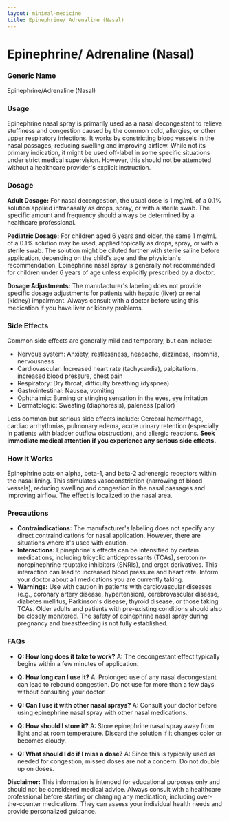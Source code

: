 ```yaml
---
layout: minimal-medicine
title: Epinephrine/ Adrenaline (Nasal)
---
```


# Epinephrine/ Adrenaline (Nasal)
### Generic Name
Epinephrine/Adrenaline (Nasal)

### Usage
Epinephrine nasal spray is primarily used as a nasal decongestant to relieve stuffiness and congestion caused by the common cold, allergies, or other upper respiratory infections.  It works by constricting blood vessels in the nasal passages, reducing swelling and improving airflow. While not its primary indication, it might be used off-label in some specific situations under strict medical supervision.  However, this should not be attempted without a healthcare provider's explicit instruction.

### Dosage
**Adult Dosage:** For nasal decongestion, the usual dose is 1 mg/mL of a 0.1% solution applied intranasally as drops, spray, or with a sterile swab. The specific amount and frequency should always be determined by a healthcare professional.

**Pediatric Dosage:**  For children aged 6 years and older, the same 1 mg/mL of a 0.1% solution may be used, applied topically as drops, spray, or with a sterile swab.  The solution might be diluted further with sterile saline before application, depending on the child's age and the physician's recommendation.  Epinephrine nasal spray is generally not recommended for children under 6 years of age unless explicitly prescribed by a doctor.


**Dosage Adjustments:**  The manufacturer's labeling does not provide specific dosage adjustments for patients with hepatic (liver) or renal (kidney) impairment.  Always consult with a doctor before using this medication if you have liver or kidney problems.

### Side Effects
Common side effects are generally mild and temporary, but can include:

* Nervous system: Anxiety, restlessness, headache, dizziness, insomnia, nervousness
* Cardiovascular: Increased heart rate (tachycardia), palpitations, increased blood pressure, chest pain
* Respiratory: Dry throat, difficulty breathing (dyspnea)
* Gastrointestinal: Nausea, vomiting
* Ophthalmic: Burning or stinging sensation in the eyes, eye irritation
* Dermatologic: Sweating (diaphoresis), paleness (pallor)

Less common but serious side effects include:  Cerebral hemorrhage, cardiac arrhythmias, pulmonary edema, acute urinary retention (especially in patients with bladder outflow obstruction), and allergic reactions.  **Seek immediate medical attention if you experience any serious side effects.**

### How it Works
Epinephrine acts on alpha, beta-1, and beta-2 adrenergic receptors within the nasal lining. This stimulates vasoconstriction (narrowing of blood vessels), reducing swelling and congestion in the nasal passages and improving airflow.  The effect is localized to the nasal area.

### Precautions
* **Contraindications:**  The manufacturer's labeling does not specify any direct contraindications for nasal application. However, there are situations where it's used with caution. 
* **Interactions:** Epinephrine's effects can be intensified by certain medications, including tricyclic antidepressants (TCAs), serotonin-norepinephrine reuptake inhibitors (SNRIs), and ergot derivatives. This interaction can lead to increased blood pressure and heart rate.  Inform your doctor about all medications you are currently taking.
* **Warnings:** Use with caution in patients with cardiovascular diseases (e.g., coronary artery disease, hypertension), cerebrovascular disease, diabetes mellitus, Parkinson's disease, thyroid disease, or those taking TCAs.  Older adults and patients with pre-existing conditions should also be closely monitored.  The safety of epinephrine nasal spray during pregnancy and breastfeeding is not fully established.


### FAQs

* **Q: How long does it take to work?** A:  The decongestant effect typically begins within a few minutes of application.

* **Q: How long can I use it?** A:  Prolonged use of any nasal decongestant can lead to rebound congestion.  Do not use for more than a few days without consulting your doctor.

* **Q: Can I use it with other nasal sprays?** A: Consult your doctor before using epinephrine nasal spray with other nasal medications.

* **Q: How should I store it?** A: Store epinephrine nasal spray away from light and at room temperature.  Discard the solution if it changes color or becomes cloudy.

* **Q: What should I do if I miss a dose?** A:  Since this is typically used as needed for congestion, missed doses are not a concern. Do not double up on doses.

**Disclaimer:** This information is intended for educational purposes only and should not be considered medical advice.  Always consult with a healthcare professional before starting or changing any medication, including over-the-counter medications.  They can assess your individual health needs and provide personalized guidance.
